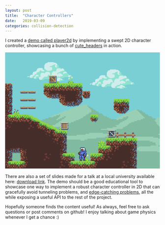 ```yaml
---
layout: post
title:  "Character Controllers"
date:   2019-03-09
categories: collision-detection
---
```

I created a [demo called player2d](https://web.archive.org/web/20200330094511/https://github.com/RandyGaul/player2d) by implementing a swept 2D character controller, showcasing a bunch of [cute_headers](https://web.archive.org/web/20200330094511/https://github.com/RandyGaul/cute_headers) in action.

![fabulous_demo](/assets/fabulous_demo.gif)

There are also a set of slides made for a talk at a local university available here: [download link](https://github.com/RandyGaul/randygaul.github.io/blob/gh-pages/assets/R.Gaul_Character_Controllers.pptx?raw=true). The demo should be a good educational tool to showcase one way to implement a robust character controller in 2D that can gracefully avoid tunneling problems, and [edge-catching problems](https://box2d.org/posts/2020/06/ghost-collisions/), all the while exposing a useful API to the rest of the project.

Hopefully someone finds the content useful! As always, feel free to ask questions or post comments on github! I enjoy talking about game physics whenever I get a chance :)
